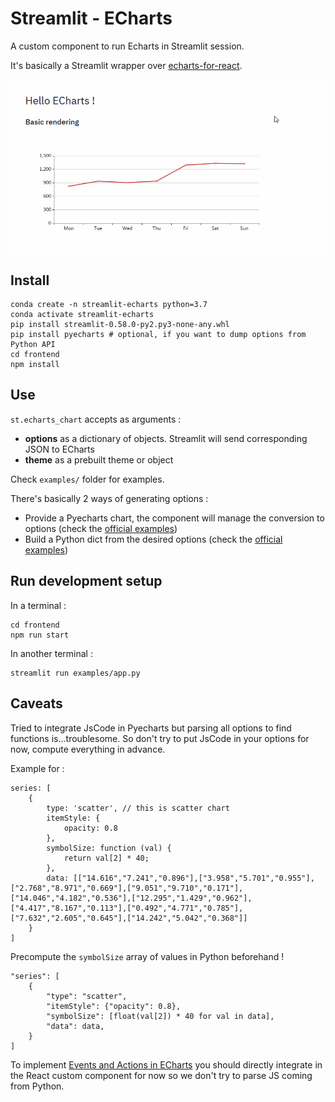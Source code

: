 # Streamlit - ECharts

A custom component to run Echarts in Streamlit session.

It's basically a Streamlit wrapper over [echarts-for-react](https://github.com/hustcc/echarts-for-react).

![](./img/demo.gif)

## Install

```shell script
conda create -n streamlit-echarts python=3.7
conda activate streamlit-echarts
pip install streamlit-0.58.0-py2.py3-none-any.whl 
pip install pyecharts # optional, if you want to dump options from Python API
cd frontend
npm install
```

## Use

`st.echarts_chart` accepts as arguments :
* **options** as a dictionary of objects. Streamlit will send corresponding JSON to ECharts
* **theme** as a prebuilt theme or object 

Check `examples/` folder for examples.

There's basically 2 ways of generating options :
* Provide a Pyecharts chart, the component will manage the conversion to options (check the [official examples](https://gallery.pyecharts.org/#/))
* Build a Python dict from the desired options (check the [official examples](https://echarts.apache.org/examples/en/index.html))

## Run development setup

In a terminal :

```
cd frontend
npm run start
```

In another terminal :

```
streamlit run examples/app.py
```

## Caveats

Tried to integrate JsCode in Pyecharts but parsing all options to find functions is...troublesome.
So don't try to put JsCode in your options for now, compute everything in advance.

Example for :

``` 
series: [
    {
        type: 'scatter', // this is scatter chart
        itemStyle: {
            opacity: 0.8
        },
        symbolSize: function (val) {
            return val[2] * 40;
        },
        data: [["14.616","7.241","0.896"],["3.958","5.701","0.955"],["2.768","8.971","0.669"],["9.051","9.710","0.171"],["14.046","4.182","0.536"],["12.295","1.429","0.962"],["4.417","8.167","0.113"],["0.492","4.771","0.785"],["7.632","2.605","0.645"],["14.242","5.042","0.368"]]
    }
]
```

Precompute the `symbolSize` array of values in Python beforehand !

```
"series": [
    {
        "type": "scatter",
        "itemStyle": {"opacity": 0.8},
        "symbolSize": [float(val[2]) * 40 for val in data],
        "data": data,
    }
]
```

To implement [Events and Actions in ECharts](https://echarts.apache.org/en/tutorial.html#Events%20and%20Actions%20in%20ECharts)
you should directly integrate in the React custom component for now so we don't try to parse JS coming from Python.
